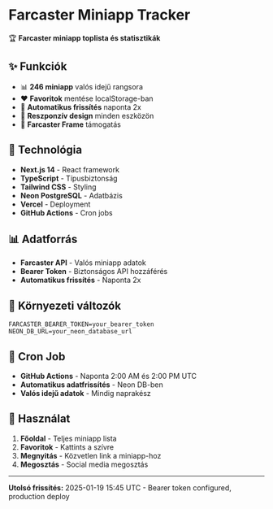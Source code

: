 # Farcaster Miniapp Tracker

🏆 **Farcaster miniapp toplista és statisztikák**

## ✨ Funkciók

- 📊 **246 miniapp** valós idejű rangsora
- ❤️ **Favoritok** mentése localStorage-ban
- 🔄 **Automatikus frissítés** naponta 2x
- 📱 **Reszponzív design** minden eszközön
- 🎯 **Farcaster Frame** támogatás

## 🚀 Technológia

- **Next.js 14** - React framework
- **TypeScript** - Típusbiztonság
- **Tailwind CSS** - Styling
- **Neon PostgreSQL** - Adatbázis
- **Vercel** - Deployment
- **GitHub Actions** - Cron jobs

## 📊 Adatforrás

- **Farcaster API** - Valós miniapp adatok
- **Bearer Token** - Biztonságos API hozzáférés
- **Automatikus frissítés** - Naponta 2x

## 🔧 Környezeti változók

```env
FARCASTER_BEARER_TOKEN=your_bearer_token
NEON_DB_URL=your_neon_database_url
```

## 🎯 Cron Job

- **GitHub Actions** - Naponta 2:00 AM és 2:00 PM UTC
- **Automatikus adatfrissítés** - Neon DB-ben
- **Valós idejű adatok** - Mindig naprakész

## 📱 Használat

1. **Főoldal** - Teljes miniapp lista
2. **Favoritok** - Kattints a szívre
3. **Megnyitás** - Közvetlen link a miniapp-hoz
4. **Megosztás** - Social media megosztás

---

**Utolsó frissítés:** 2025-01-19 15:45 UTC - Bearer token configured, production deploy
